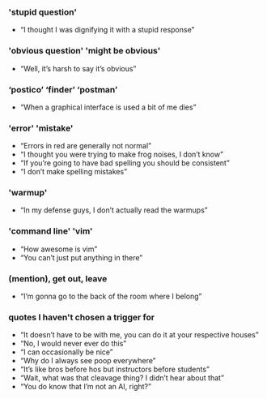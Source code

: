 ### 'stupid question'

- “I thought I was dignifying it with a stupid response”

### 'obvious question' 'might be obvious'

- “Well, it’s harsh to say it’s obvious”

### ‘postico’ ‘finder’ ‘postman’

- “When a graphical interface is used a bit of me dies”

### 'error' 'mistake'

- “Errors in red are generally not normal”
- “I thought you were trying to make frog noises, I don’t know”
- “If you’re going to have bad spelling you should be consistent”
- “I don’t make spelling mistakes”

### 'warmup'
- “In my defense guys, I don’t actually read the warmups”

### 'command line' 'vim'
- “How awesome is vim”
- “You can’t just put anything in there”

### (mention), get out, leave
- “I’m gonna go to the back of the room where I belong”

### quotes I haven't chosen a trigger for
- “It doesn’t have to be with me, you can do it at your respective houses”
- “No, I would never ever do this”
- “I can occasionally be nice”
- “Why do I always see poop everywhere”
- “It’s like bros before hos but instructors before students”
- “Wait, what was that cleavage thing? I didn’t hear about that”
- “You do know that I’m not an AI, right?”
